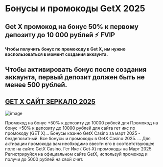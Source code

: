 # Бонусы и промокоды GetX 2025

## Get X промокод на бонус 50% к первому депозиту до 10 000 рублей ⚡️ FVIP

**Чтобы получить бонус по промокоду в Get X, им нужно воспользоваться в момент создания аккаунта.**
## Чтобы активировать бонус после создания аккаунта, первый депозит должен быть не менее 500 рублей.
## [GET X САЙТ ЗЕРКАЛО 2025](https://linkcasino.ru/get-x)


![image](https://github.com/user-attachments/assets/bf089a4c-ac5c-41ee-9da3-bf193dba588e)


Промокод на бонус +50% к депозиту до 10000 рублей для
Промокод на бонус +50% к депозиту до 10000 рублей для сайта гет икс по промокоду (GET X)...
Бонусы казино GetX Casino за март 2025 - бездепозитный. Все бонусы и промокоды в GetX Casino 2025. ... Для активации промокода вам необходимо ввести его в соответствующее поле на сайте GetX Casino.
Гет Икс ( Get-X) промокоды на Март 2025 Регистрируйся на официальном сайте GetX, используй промокод и получи до 5000 рублей на свой счет.

